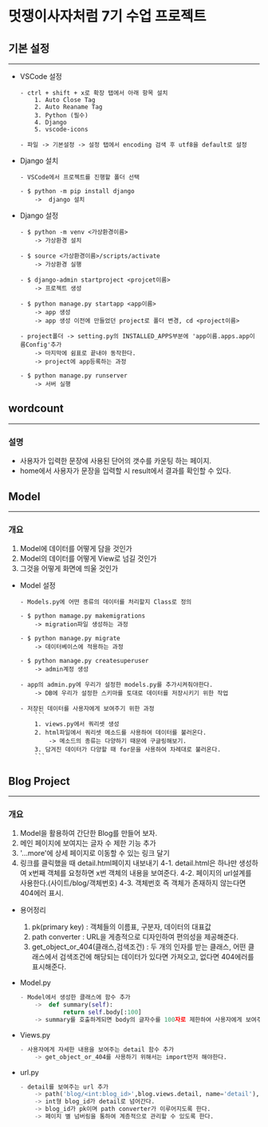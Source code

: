 # 멋쟁이사자처럼 7기 수업 프로젝트

## 기본 설정
----------------------
- VSCode 설정
    ```
    - ctrl + shift + x로 확장 탭에서 아래 항목 설치
        1. Auto Close Tag
        2. Auto Reaname Tag
        3. Python (필수)
        4. Django 
        5. vscode-icons
    
    - 파일 -> 기본설정 -> 설정 탭에서 encoding 검색 후 utf8을 default로 설정
    ```

- Django 설치
    ```
    - VSCode에서 프로젝트를 진행할 폴더 선택

    - $ python -m pip install django
        ->  django 설치
    ```
- Django 설정
    ```
    - $ python -m venv <가상환경이름>
        -> 가상환경 설치

    - $ source <가상환경이름>/scripts/activate
        -> 가상환경 실행

    - $ django-admin startproject <projcet이름>
        -> 프로젝트 생성

    - $ python manage.py startapp <app이름>
        -> app 생성
        -> app 생성 이전에 만들었던 project로 폴더 변경, cd <project이름>

    - project폴더 -> setting.py의 INSTALLED_APPS부분에 'app이름.apps.app이름Config'추가
        -> 마지막에 쉼표로 끝내야 동작한다.
        -> project에 app등록하는 과정

    - $ python manage.py runserver 
        -> 서버 실행
    ```

## wordcount
----------------
### 설명
- 사용자가 입력한 문장에 사용된 단어의 갯수를 카운팅 하는 페이지.
- home에서 사용자가 문장을 입력할 시 result에서 결과를 확인할 수 있다.


## Model
--------
### 개요
1. Model에 데이터를 어떻게 담을 것인가
2. Model의 데이터를 어떻게 View로 넘길 것인가
3. 그것을 어떻게 화면에 띄울 것인가

- Model 설정
    ```
    - Models.py에 어떤 종류의 데이터를 처리할지 Class로 정의
    
    - $ python mamage.py makemigrations
        -> migration파일 생성하는 과정
    
    - $ python manage.py migrate
        -> 데이터베이스에 적용하는 과정

    - $ python manage.py createsuperuser
        -> admin계정 생성

    - app의 admin.py에 우리가 설정한 models.py를 추가시켜줘야한다.
        -> DB에 우리가 설정한 스키마를 토대로 데이터를 저장시키기 위한 작업

    - 저장된 데이터를 사용자에게 보여주기 위한 과정
        ```
        1. views.py에서 쿼리셋 생성
        2. html파일에서 쿼리셋 메소드를 사용하여 데이터를 불러온다.
            -> 메소드의 종류는 다양하기 때문에 구글링해보기.
        3. 담겨진 데이터가 다양할 때 for문을 사용하여 차례대로 불러온다.
        ```
    ```

## Blog Project
---
### 개요
1. Model을 활용하여 간단한 Blog를 만들어 보자.
2. 메인 페이지에 보여지는 글자 수 제한 기능 추가
3. '...more'에 상세 페이지로 이동할 수 있는 링크 달기
4. 링크를 클릭했을 때 detail.html페이지 내보내기
    4-1. detail.html은 하나만 생성하여 x번째 객체를 요청하면 x번 객체의 내용을 보여준다.
    4-2. 페이지의 url설계를 사용한다.(사이트/blog/객체번호)
    4-3. 객체번호 즉 객체가 존재하지 않는다면 404에러 표시.

- 용어정리
    1. pk(primary key) : 객체들의 이름표, 구분자, 데이터의 대표값
    2. path converter : URL을 게층적으로 디자인하여 편의성을 제공해준다.
    3. get_object_or_404(클래스,검색조건) : 두 개의 인자를 받는 클래스, 어떤 클래스에서 검색조건에 해당되는 데이터가 있다면 가져오고, 없다면 404에러를 표시해준다.

- Model.py
    ```python
    - Model에서 생성한 클래스에 함수 추가
        ->  def summary(self):
                return self.body[:100]  
        -> summary를 호출하게되면 body의 글자수를 100자로 제한하여 사용자에게 보여주게 된다.
    ```

- Views.py
    ```python
    - 사용자에게 자세한 내용을 보여주는 detail 함수 추가
        -> get_object_or_404를 사용하기 위해서는 import먼저 해야한다.
    ```
- url.py
    ```python
    - detail를 보여주는 url 추가
        -> path('blog/<int:blog_id>',blog.views.detail, name='detail'),
        -> int형 blog_id가 detail로 넘어간다.
        -> blog_id가 pk이며 path converter가 이루어지도록 한다.
        -> 페이지 별 넘버링을 통하여 계층적으로 관리할 수 있도록 한다.
    ```